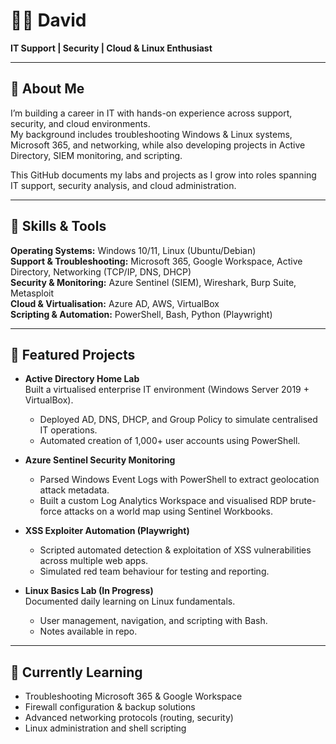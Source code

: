 # 👨‍💻 David   
**IT Support | Security | Cloud & Linux Enthusiast**

---

## 📌 About Me  
I’m building a career in IT with hands-on experience across support, security, and cloud environments.  
My background includes troubleshooting Windows & Linux systems, Microsoft 365, and networking, while also developing projects in Active Directory, SIEM monitoring, and scripting.  

This GitHub documents my labs and projects as I grow into roles spanning IT support, security analysis, and cloud administration.  

---

## 🔧 Skills & Tools  
**Operating Systems:** Windows 10/11, Linux (Ubuntu/Debian)  
**Support & Troubleshooting:** Microsoft 365, Google Workspace, Active Directory, Networking (TCP/IP, DNS, DHCP)  
**Security & Monitoring:** Azure Sentinel (SIEM), Wireshark, Burp Suite, Metasploit  
**Cloud & Virtualisation:** Azure AD, AWS, VirtualBox  
**Scripting & Automation:** PowerShell, Bash, Python (Playwright)  

---

## 📂 Featured Projects  
- **Active Directory Home Lab**  
  Built a virtualised enterprise IT environment (Windows Server 2019 + VirtualBox).  
  - Deployed AD, DNS, DHCP, and Group Policy to simulate centralised IT operations.  
  - Automated creation of 1,000+ user accounts using PowerShell.  

- **Azure Sentinel Security Monitoring**  
  - Parsed Windows Event Logs with PowerShell to extract geolocation attack metadata.  
  - Built a custom Log Analytics Workspace and visualised RDP brute-force attacks on a world map using Sentinel Workbooks.  

- **XSS Exploiter Automation (Playwright)**  
  - Scripted automated detection & exploitation of XSS vulnerabilities across multiple web apps.  
  - Simulated red team behaviour for testing and reporting.  

- **Linux Basics Lab (In Progress)**  
  Documented daily learning on Linux fundamentals.  
  - User management, navigation, and scripting with Bash.  
  - Notes available in repo.  

---

## 🌱 Currently Learning  
- Troubleshooting Microsoft 365 & Google Workspace  
- Firewall configuration & backup solutions  
- Advanced networking protocols (routing, security)  
- Linux administration and shell scripting  
